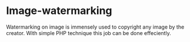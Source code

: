 # Image-watermarking

Watermarking on image is immensely used to copyright any image by the creator. With simple PHP technique this job can be done effeciently.
